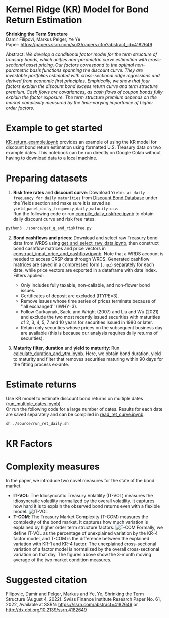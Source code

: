 # Kernel Ridge (KR) Model for Bond Return Estimation

**Shrinking the Term Structure** \
Damir Filipovi, Markus Pelger, Ye Ye \
Paper: https://papers.ssrn.com/sol3/papers.cfm?abstract_id=4182649

Abstract: *We develop a conditional factor model for the term structure of treasury bonds, which unifies
non-parametric curve estimation with cross-sectional asset pricing. Our factors correspond to
the optimal non-parametric basis functions spanning the discount curve. They are investable
portfolios estimated with cross-sectional ridge regressions and derived from economic first principles. Empirically, we show that four factors explain the discount bond excess return curve
and term structure premium. Cash flows are covariances, as cash flows of coupon bonds fully
explain the factor exposure. The term structure premium depends on the market complexity
measured by the time-varying importance of higher order factors.*

# Example to get started
[KR_return_example.ipynb](https://github.com/rosieiiiii/KR_return_example/blob/main/KR_return_example.ipynb) provides an example of using the KR model for discount bond return estimation using formatted U.S. Treasury data on two example dates. This notebook can be run directly on Google Colab without having to download data to a local machine.

# Preparing datasets
1. **Risk free rates** and **discount curve**: Download `Yields at daily frequency for daily maturities` from [Discount Bond Database](https://www.discount-bond-data.org/) under the Yields section and make sure it is saved as `yield_panel_daily_frequency_daily_maturity.csv`. \
Run the following code or run [compile_daily_riskfree.ipynb](https://github.com/rosieiiiii/KR_return_example/blob/main/data_supplement/compile_daily_riskfree.ipynb) to obtain daily discount curve and risk free rates.
```python
python3 ./source/get_g_and_riskfree.py 
```
2. **Bond cashflows and prices**: Download and select raw Treasury bond data from WRDS using [get_and_select_raw_data.ipynb](https://github.com/rosieiiiii/KR_return_example/blob/main/get_and_select_raw_data.ipynb), then construct bond cashflow matrices and price vectors in [construct_input_price_and_cashflow.ipynb](https://github.com/rosieiiiii/KR_return_example/blob/main/construct_input_price_and_cashflow.ipynb). Note that a WRDS account is needed to access CRSP data through WRDS. Generated cashflow matrices are saved in a compressed form (`.npz`) separately for each date, while price vectors are exported in a dataframe with date index.\
Filters applied:
   * Only includes fully taxable, non-callable, and non-flower bond issues.
   * Certificates of deposit are excluded (ITYPE=3).
   * Remove issues whose time series of prices terminate because of ''all exchanged'' (IWHY=3).
   * Follow Gurkaynak, Sack, and Wright (2007) and Liu and Wu (2021) and exclude the two most recently issued securities with maturities of 2, 3, 4, 5, 7 and 10 years for securities issued in 1980 or later.
   * Retain only securities whose prices on the subsequent business day are available (this is because our analysis requires daily returns of securities).
   
3. **Maturity filter**, **duration** and **yield to maturity**: Run [calculate_duration_and_ytm.ipynb](https://github.com/rosieiiiii/KR_return_example/blob/main/mask/calculate_duration_and_ytm.ipynb). Here, we obtain bond duration, yield to maturity and filter that removes securities maturing within 90 days for the fitting process ex-ante.

# Estimate returns
Use KR model to estimate discount bond returns on multiple dates ([run_multiple_dates.ipynb](https://github.com/rosieiiiii/KR_return_example/blob/main/run_multiple_dates.ipynb)). \
Or run the following code for a large number of dates. Results for each date are saved separately and can be compiled in [read_ret_curve.ipynb](https://github.com/rosieiiiii/KR_return_example/blob/main/KR_ret_models/read_ret_curve.ipynb).
```
sh ./source/run_ret_daily.sh
```

# KR Factors


# Complexity measures
In the paper, we introduce two novel measures for the state of the bond market.
* **IT-VOL**: The Idiosyncratic Treasury Volatility (IT-VOL) measures the idiosyncratic volatility normalized by the overall volatility. It captures how hard it is to explain the observed bond returns even with a flexible model.
![IT-VOL](https://github.com/rosieiiiii/KR_return_example/blob/main/data_supplement/IT_VOL.png)
* **T-COM**: The Treasury Market Complexity (T-COM) measures the complexity of the bond market. It captures how much variation is explained by higher order term structure factors. 
![T-COM](https://github.com/rosieiiiii/KR_return_example/blob/main/data_supplement/T-COM.png)
Formally, we define IT-VOL as the percentage of unexplained variation by the KR-4 factor model, and T-COM is the difference between the explained variation with KR-1 and KR-4 factor. The unexplained cross-sectional variation of a factor model is normalized by the overall cross-sectional variation on that day. The figures above show the 3-month moving average of the two market condition measures.



# Suggested citation
Filipovic, Damir and Pelger, Markus and Ye, Ye, Shrinking the Term Structure (August 4, 2022). Swiss Finance Institute Research Paper No. 61, 2022, Available at SSRN: https://ssrn.com/abstract=4182649 or http://dx.doi.org/10.2139/ssrn.4182649
